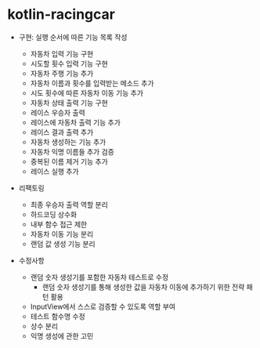 # kotlin-racingcar

- 구현: 실행 순서에 따른 기능 목록 작성
    - 자동차 입력 기능 구현
    - 시도할 횟수 입력 기능 구현
    - 자동차 주행 기능 추가
    - 자동차 이름과 횟수를 입력받는 메소드 추가
    - 시도 횟수에 따른 자동차 이동 기능 추가
    - 자동차 상태 출력 기능 구현
    - 레이스 우승자 출력
    - 레이스에 자동차 출력 기능 추가
    - 레이스 결과 출력 추가
    - 자동차 생성하는 기능 추가
    - 자동차 익명 이름들 추가 검증
    - 중복된 이름 제거 기능 추가
    - 레이스 실행 추가

- 리팩토링
  - 최종 우승자 출력 역할 분리
  - 하드코딩 상수화
  - 내부 함수 접근 제한
  - 자동차 이동 기능 분리
  - 랜덤 값 생성 기능 분리

- 수정사항
  - 랜덤 숫자 생성기를 포함한 자동차 테스트로 수정
    - 랜덤 숫자 생성기를 통해 생성한 값을 자동차 이동에 추가하기 위한 전략 패턴 활용
  - InputView에서 스스로 검증할 수 있도록 역할 부여
  - 테스트 함수명 수정
  - 상수 분리
  - 익명 생성에 관한 고민
    